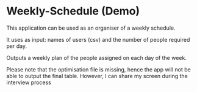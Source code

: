 # Weekly-Schedule (Demo)
This application can be used as an organiser of a weekly schedule.<p>
It uses as input: names of users (csv) and the number of people required per day.<p>
Outputs a weekly plan of the people assigned on each day of the week.<p>
Please note that the optimisation file is missing, hence the app will not be able to output the final table.
However, I can share my screen during the interview process
